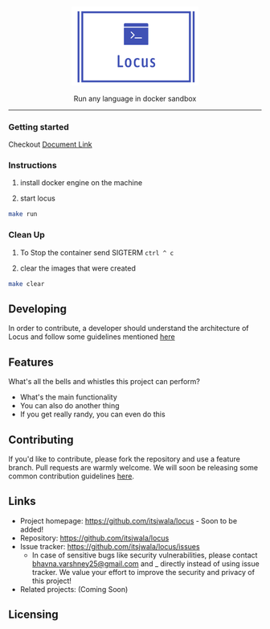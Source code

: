 <div align=center>
<img style="width:50%" src="./docs/images/logo.png">
<p> Run any language in docker sandbox</p>
</div>

---


### Getting started


Checkout [Document Link](https://itsjwala.github.io/locus)

### Instructions

1. install docker engine on the machine

2. start locus

```sh
make run 
```

### Clean Up

1. To Stop the container send SIGTERM `ctrl ^ c`


2. clear the images that were created

```sh
make clear
```

## Developing
In order to contribute, a developer should understand the architecture of Locus and follow some guidelines mentioned [here]()

## Features

What's all the bells and whistles this project can perform?
* What's the main functionality
* You can also do another thing
* If you get really randy, you can even do this

## Contributing

If you'd like to contribute, please fork the repository and use a feature
branch. Pull requests are warmly welcome.
We will soon be releasing some common contribution guidelines [here]().

## Links
- Project homepage: https://github.com/itsjwala/locus - Soon to be added!
- Repository: https://github.com/itsjwala/locus
- Issue tracker: https://github.com/itsjwala/locus/issues
  - In case of sensitive bugs like security vulnerabilities, please contact
    bhavna.varshney25@gmail.com and _ directly instead of using issue tracker. We value your effort
    to improve the security and privacy of this project!
- Related projects: (Coming Soon)


## Licensing
